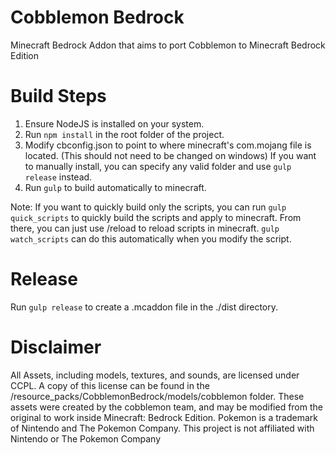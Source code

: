# Cobblemon Bedrock
Minecraft Bedrock Addon that aims to port Cobblemon to Minecraft Bedrock Edition

# Build Steps
1. Ensure NodeJS is installed on your system.
2. Run `npm install` in the root folder of the project.
3. Modify cbconfig.json to point to where minecraft's com.mojang file is located. (This should not need to be changed on windows)
If you want to manually install, you can specify any valid folder and use `gulp release` instead.
5. Run `gulp` to build automatically to minecraft.

Note: If you want to quickly build only the scripts, you can run `gulp quick_scripts` to quickly build the scripts and apply to minecraft. From there, you can just use /reload to reload scripts in minecraft. `gulp watch_scripts` can do this automatically when you modify the script.

# Release
Run `gulp release` to create a .mcaddon file in the ./dist directory.

# Disclaimer
All Assets, including models, textures, and sounds, are licensed under CCPL. A copy of this license can be found in the /resource_packs/CobblemonBedrock/models/cobblemon folder. These assets were created by the cobblemon team, and may be modified from the original to work inside Minecraft: Bedrock Edition. Pokemon is a trademark of Nintendo and The Pokemon Company. This project is not affiliated with Nintendo or The Pokemon Company

